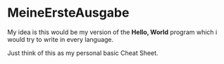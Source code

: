 # MeineErsteAusgabe
My idea is this would be my version of the **Hello, World** program which i would try to write in every language.

Just think of this as my personal basic Cheat Sheet.
